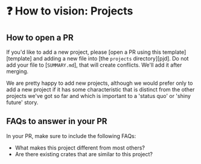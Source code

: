 # ❓ How to vision: Projects

[la]: ../projects.md
[wg leads]: ../welcome.md#leads

## How to open a PR

If you'd like to add a new project, please [open a PR using this template][template] and adding a new file into [the `projects` directory][pjd]. Do not add your file to [`SUMMARY.md`], that will create conflicts. We'll add it after merging.

We are pretty happy to add new projects, although we would prefer only to add a new project if it has some characteristic that is distinct from the other projects we've got so far and which is important to a 'status quo' or 'shiny future' story.

## FAQs to answer in your PR

In your PR, make sure to include the following FAQs:

* What makes this project different from most others?
* Are there existing crates that are similar to this project?
